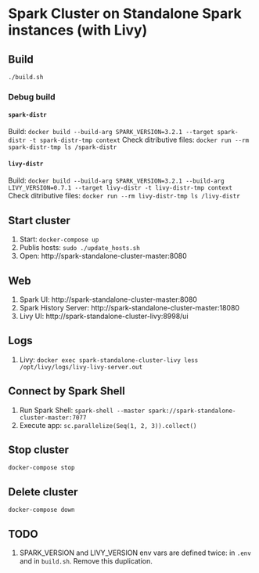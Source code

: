 # Spark Cluster on Standalone Spark instances (with Livy)

## Build
`./build.sh`

### Debug build
#### `spark-distr`
Build: `docker build --build-arg SPARK_VERSION=3.2.1 --target spark-distr -t spark-distr-tmp context`
Check ditributive files: `docker run --rm spark-distr-tmp ls /spark-distr`
#### `livy-distr`
Build: `docker build --build-arg SPARK_VERSION=3.2.1 --build-arg LIVY_VERSION=0.7.1 --target livy-distr -t livy-distr-tmp context`
Check ditributive files: `docker run --rm livy-distr-tmp ls /livy-distr`

## Start cluster
1. Start: `docker-compose up`
2. Publis hosts: `sudo ./update_hosts.sh`
3. Open: http://spark-standalone-cluster-master:8080

## Web
1. Spark UI: http://spark-standalone-cluster-master:8080
2. Spark History Server: http://spark-standalone-cluster-master:18080
3. Livy UI: http://spark-standalone-cluster-livy:8998/ui

## Logs
1. Livy: `docker exec spark-standalone-cluster-livy less /opt/livy/logs/livy-livy-server.out`

## Connect by Spark Shell
1. Run Spark Shell: `spark-shell --master spark://spark-standalone-cluster-master:7077`
2. Execute app: `sc.parallelize(Seq(1, 2, 3)).collect()`

## Stop cluster
`docker-compose stop`

## Delete cluster
`docker-compose down`


## TODO
1. SPARK_VERSION and LIVY_VERSION env vars are defined twice: in `.env` and in `build.sh`. Remove this duplication.

